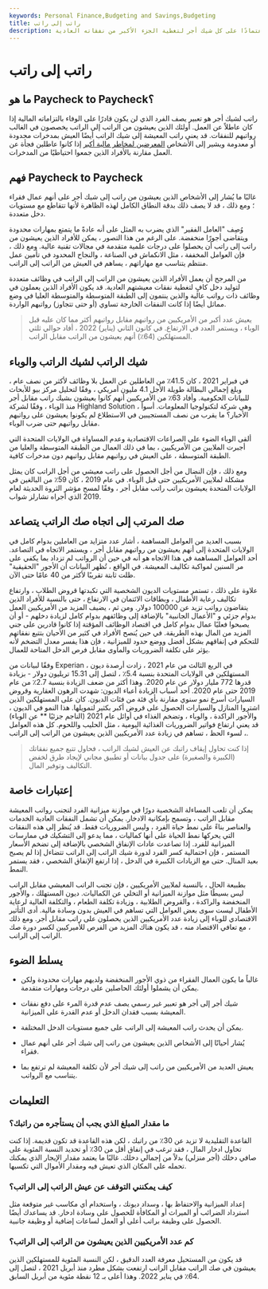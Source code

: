 ```yaml
---
keywords: Personal Finance,Budgeting and Savings,Budgeting
title: راتب إلى راتب
description: يشير الراتب إلى الراتب إلى الفرد الذي يعيش بمدخرات قليلة أو معدومة في حالة الطوارئ ، اعتمادًا على كل شيك أجر لتغطية الجزء الأكبر من نفقاته العادية.
---
```


# راتب إلى راتب
## ما هو Paycheck to Paycheck؟

راتب لشيك أجر هو تعبير يصف الفرد الذي لن يكون قادرًا على الوفاء بالتزاماته المالية إذا كان عاطلاً عن العمل. أولئك الذين يعيشون من الراتب إلى الراتب يخصصون في الغالب رواتبهم للنفقات. قد يعني راتب المعيشة إلى شيك الراتب أيضًا العيش بمدخرات محدودة أو معدومة ويشير إلى الأشخاص [المعرضين لمخاطر مالية أكبر](/financialrisk) إذا كانوا عاطلين فجأة عن العمل مقارنة بالأفراد الذين جمعوا احتياطيًا من المدخرات.

## فهم Paycheck to Paycheck

غالبًا ما يُشار إلى الأشخاص الذين يعيشون من راتب إلى شيك أجر على أنهم عمال فقراء ؛ ومع ذلك ، قد لا يصف ذلك بدقة النطاق الكامل لهذه الظاهرة لأنها تتقاطع مع مستويات دخل متعددة.

وُصِف "العامل الفقير" الذي يضرب به المثل على أنه عادةً ما يتمتع بمهارات محدودة ويتقاضى أجورًا منخفضة. على الرغم من هذا التصور ، يمكن للأفراد الذين يعيشون من راتب إلى راتب أن يحصلوا على درجات علمية متقدمة في مجالات تقنية عالية. ومع ذلك ، فإن العوامل المخففة ، مثل الانكماش في الصناعة ، والنجاح المحدود في تأمين عمل منتظم يتناسب مع مهاراتهم ، يساهم في العيش من الراتب إلى الراتب.

من المرجح أن يعمل الأفراد الذين يعيشون من الراتب إلى الراتب في وظائف متعددة لتوليد دخل كافٍ لتغطية نفقات معيشتهم العادية. قد يكون الأفراد الذين يعملون في وظائف ذات رواتب عالية والذين ينتمون إلى الطبقة المتوسطة والمتوسطة العليا في وضع مماثل أيضًا إذا كانت النفقات الخارجة تساوي (أو حتى تتجاوز) رواتبهم الواردة.

> يعيش عدد أكبر من الأمريكيين من رواتبهم مقابل رواتبهم أكثر مما كان عليه قبل الوباء ، ويستمر العدد في الارتفاع. في كانون الثاني (يناير) 2022 ، أفاد حوالي ثلثي المستهلكين (64٪) أنهم يعيشون من الراتب مقابل الراتب.

>

## شيك الراتب لشيك الراتب والوباء

في فبراير 2021 ، كان 41.5٪ من العاطلين عن العمل بلا وظائف لأكثر من نصف عام ، وبلغ إجمالي البطالة طويلة الأجل 4.1 مليون أمريكي ، وفقًا لتحليل مركز بيو للأبحاث للبيانات الحكومية. وأفاد 63٪ من الأمريكيين أنهم كانوا يعيشون بشيك راتب مقابل أجر منذ الوباء ، وفقًا لشركة Highland Solution ، وهي شركة لتكنولوجيا المعلومات. أسوأ الأخبار؟ ما يقرب من نصف المستجيبين في الاستطلاع لم يكونوا يعيشون على رواتبهم مقابل رواتبهم حتى ضرب الوباء.

ألقى الوباء الضوء على الصراعات الاقتصادية وعدم المساواة في الولايات المتحدة التي أجبرت الملايين من الأمريكيين ، بما في ذلك العمال من الطبقة المتوسطة والعليا من الطبقة المتوسطة ، على العيش في رواتبهم مقابل رواتبهم دون مدخرات كافية.

ومع ذلك ، فإن النضال من أجل الحصول على راتب معيشي من أجل الراتب كان يمثل مشكلة لملايين الأمريكيين حتى قبل الوباء. في عام 2019 ، كان 59٪ من البالغين في الولايات المتحدة يعيشون براتب راتب مقابل أجر ، وفقًا لمسح مؤشر الثروة الحديثة لعام 2019 الذي أجراه تشارلز شواب.

## صك المرتب إلى اتجاه صك الراتب يتصاعد

بسبب العديد من العوامل المساهمة ، أشار عدد متزايد من العاملين بدوام كامل في الولايات المتحدة إلى أنهم يعيشون من رواتبهم مقابل أجر ، ويستمر الاتجاه في التصاعد. أحد العوامل المساهمة في هذا الاتجاه هو أنه في حين أن الرواتب لم تزداد بما يكفي على مر السنين لمواكبة تكاليف المعيشة. في الواقع ، تُظهر البيانات أن الأجور "الحقيقية" ظلت ثابتة تقريبًا لأكثر من 40 عامًا حتى الآن.

علاوة على ذلك ، تستمر مستويات الديون الشخصية التي تكبدتها قروض الطلاب ، وارتفاع تكاليف رعاية الأطفال ، وبطاقات الائتمان في الارتفاع ، حتى بالنسبة للأفراد الذين يتقاضون رواتب تزيد عن 100000 دولار. ومن ثم ، يضيف المزيد من الأمريكيين العمل بدوام جزئي و "الأعمال الجانبية" بالإضافة إلى وظائفهم بدوام كامل لزيادة دخلهم - أو أن يصبحوا فعليًا عمال بدوام كامل في اقتصاد الوظائف المؤقتة إذا كانوا قادرين على جني المزيد من المال بهذه الطريقة. في حين يُنصح الأفراد في كثير من الأحيان بتتبع نفقاتهم للتحكم في إنفاقهم بشكل أفضل ووضع حدود للميزانية ، فإن هذا يفسر معدل التضخم لأنه يؤثر على تكلفة الضروريات والمأوى مقابل فرص الدخل المتاحة للعمال.

وفقًا لبيانات من Experian ، في الربع الثالث من عام 2021 ، زادت أرصدة ديون المستهلكين في الولايات المتحدة بنسبة 5.4٪ ، لتصل إلى 15.31 تريليون دولار - بزيادة قدرها 772 مليار دولار عن عام 2020. وهذا أكثر من ضعف الزيادة بنسبة 2.7٪ من عام 2019 حتى عام 2020. أحد أسباب الزيادة أعباء الديون: شهدت الرهون العقارية وقروض السيارات أسرع نمو سنوي مقارنة بأي فئة من فئات الديون. كان على المستهلكين الذين اشتروا المنازل والسيارات الحصول على قروض أكبر بكثير لتمويلها. هذا النمو في الديون ، والأجور الراكدة ، والوباء ، وتضخم الغذاء في أوائل عام 2021 (الناجم جزئيًا ** عن الوباء) قد يعني ارتفاع فواتير الضروريات الغذائية اليومية ، مثل الحليب واللحوم. كل هذه العوامل ، لسوء الحظ ، تساهم في زيادة عدد الأمريكيين الذين يعيشون من الراتب إلى الراتب.

> إذا كنت تحاول إيقاف راتبك عن العيش لشيك الراتب ، فحاول تتبع جميع نفقاتك (الكبيرة والصغيرة) على جدول بيانات أو تطبيق مجاني لإيجاد طرق لخفض التكاليف وتوفير المال.

>

## إعتبارات خاصة

يمكن أن تلعب المساءلة الشخصية دورًا في موازنة ميزانية الفرد لتجنب رواتب المعيشة مقابل الراتب ، وتسمح بإمكانية الادخار. يمكن أن تشمل النفقات العادية الخدمات والعناصر بناءً على نمط حياة الفرد ، وليس الضروريات فقط. قد يُنظر إلى هذه النفقات التي يحركها نمط الحياة على أنها كماليات ، مما يدعو إلى التشكيك في ممارسات الميزانية للفرد. إذا تصاعدت عادات الإنفاق الشخصي بالإضافة إلى تضخم الأسعار المستمر ، فإن احتمالية كسر الفرد لدورة شيك الراتب إلى الراتب تتضاءل إذا لم يصبح بعيد المنال. حتى مع الزيادات الكبيرة في الدخل ، إذا ارتفع الإنفاق الشخصي ، فقد يستمر النمط.

بطبيعة الحال ، بالنسبة لملايين الأمريكيين ، فإن تجنب الراتب المعيشي مقابل الراتب ليس بسيطًا مثل موازنة الميزانية أو التخلي عن الكماليات. ديون المستهلك ، والأجور المنخفضة والراكدة ، والقروض الطلابية ، وزيادة تكلفة الطعام ، والتكلفة العالية لرعاية الأطفال ليست سوى بعض العوامل التي تساهم في العيش بدون وسادة مالية. أدى التأثير الاقتصادي للوباء إلى زيادة عدد الأمريكيين الذين يحصلون على راتب مقابل أجر. ومع ذلك ، مع تعافي الاقتصاد منه ، قد يكون هناك المزيد من الفرص للأميركيين لكسر دورة صك الراتب إلى الراتب.

## يسلط الضوء

- غالباً ما يكون العمال الفقراء من ذوي الأجور المنخفضة ولديهم مهارات محدودة ولكن يمكن أن يشملوا أولئك الحاصلين على درجات ومهارات متقدمة.

- شيك أجر إلى أجر هو تعبير غير رسمي يصف عدم قدرة المرء على دفع نفقات المعيشة بسبب فقدان الدخل أو عدم القدرة على الميزانية.

- يمكن أن يحدث راتب المعيشة إلى الراتب على جميع مستويات الدخل المختلفة.

- يُشار أحيانًا إلى الأشخاص الذين يعيشون من راتب إلى شيك أجر على أنهم عمال فقراء.

- يعيش العديد من الأمريكيين من راتب إلى شيك أجر لأن تكلفة المعيشة لم ترتفع بما يتناسب مع الرواتب.

## التعليمات

### ما مقدار المبلغ الذي يجب أن يستأجره من راتبك؟

القاعدة التقليدية لا تزيد عن 30٪ من راتبك ، لكن هذه القاعدة قد تكون قديمة. إذا كنت تحاول ادخار المال ، فقد ترغب في إنفاق أقل من 30٪ أو تحديد النسبة المئوية على صافي دخلك (أجر منزلي) بدلاً من إجمالي دخلك. غالبًا ما يعتمد مقدار الإيجار الذي يمكنك تحمله على المكان الذي تعيش فيه ومقدار الأموال التي تكسبها.

### كيف يمكنني التوقف عن عيش الراتب إلى الراتب؟

إعداد الميزانية والاحتفاظ بها ، وسداد ديونك ، واستخدام أي مكاسب غير متوقعة مثل استرداد الضرائب أو الميراث أو المكافأة للحصول على وسادة ادخار. قد يساعدك أيضًا الحصول على وظيفة براتب أعلى أو العمل لساعات إضافية أو وظيفة جانبية.

### كم عدد الأمريكيين الذين يعيشون من الراتب إلى الراتب؟

قد يكون من المستحيل معرفة العدد الدقيق ، لكن النسبة المئوية للمستهلكين الذين يعيشون في صك الراتب مقابل الراتب ارتفعت بشكل مطرد منذ أبريل 2021 ، لتصل إلى 64٪ في يناير 2022. وهذا أعلى بـ 12 نقطة مئوية من أبريل السابق.

